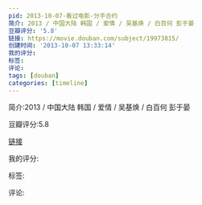 ```yaml
---
pid: 2013-10-07-看过电影-分手合约
简介: 2013 / 中国大陆 韩国 / 爱情 / 吴基焕 / 白百何 彭于晏
豆瓣评分: '5.8'
链接: https://movie.douban.com/subject/19973815/
创建时间: '2013-10-07 13:33:14'
我的评分:
标签:
评论:
tags: [douban]
categories: [timeline]
---
```

简介:2013 / 中国大陆 韩国 / 爱情 / 吴基焕 / 白百何 彭于晏

豆瓣评分:5.8

[链接](https://movie.douban.com/subject/19973815/)

我的评分:

标签:

评论:

